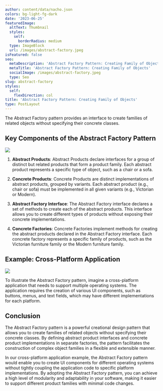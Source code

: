 ```yaml
---
author: content/data/nacho.json
colors: bg-light-fg-dark
date: '2023-06-25'
featuredImage:
  altText: Thumbnail
  styles:
    self:
      borderRadius: medium
  type: ImageBlock
  url: /images/abstract-factory.jpeg
isFeatured: false
seo:
  metaDescription: 'Abstract Factory Pattern: Creating Family of Objects.'
  metaTitle: 'Abstract Factory Pattern: Creating Family of Objects'
  socialImage: /images/abstract-factory.jpeg
  type: Seo
slug: abstract-factory
styles:
  self:
    flexDirection: col
title: 'Abstract Factory Pattern: Creating Family of Objects'
type: PostLayout
---
```


The Abstract Factory pattern provides an interface to create families of related objects without specifying their concrete classes.

## Key Components of the Abstract Factory Pattern

![](/images/abstract-factory-structure.png)

1.  **Abstract Products**: Abstract Products declare interfaces for a group of distinct but related products that form a product family. Each abstract product represents a specific type of object, such as a chair or a sofa.

2.  **Concrete Products**: Concrete Products are distinct implementations of abstract products, grouped by variants. Each abstract product (e.g., chair or sofa) must be implemented in all given variants (e.g., Victorian or Modern).

3.  **Abstract Factory Interface**: The Abstract Factory interface declares a set of methods to create each of the abstract products. This interface allows you to create different types of products without exposing their concrete implementations.
    
4.  **Concrete Factories**: Concrete Factories implement methods for creating the abstract products declared in the Abstract Factory interface. Each concrete factory represents a specific family of products, such as the Victorian furniture family or the Modern furniture family.
    

## Example: Cross-Platform Application

![](/images/abstract-factory.png)

To illustrate the Abstract Factory pattern, imagine a cross-platform application that needs to support multiple operating systems. The application requires the creation of various UI components, such as buttons, menus, and text fields, which may have different implementations for each platform.

## Conclusion

The Abstract Factory pattern is a powerful creational design pattern that allows you to create families of related objects without specifying their concrete classes. By defining abstract product interfaces and concrete product implementations in separate factories, the pattern facilitates the construction of complex object families in a flexible and extensible manner.

In our cross-platform application example, the Abstract Factory pattern would enable you to create UI components for different operating systems without tightly coupling the application code to specific platform implementations. By adopting the Abstract Factory pattern, you can achieve a high level of modularity and adaptability in your software, making it easier to support different product families with minimal code changes.